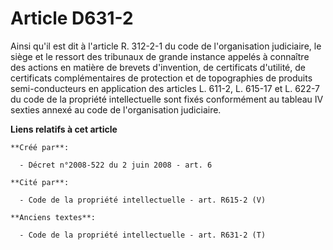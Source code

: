 # Article D631-2

Ainsi qu'il est dit à l'article R. 312-2-1 du code de l'organisation judiciaire, le siège et le ressort des tribunaux de
grande instance appelés à connaître des actions en matière de brevets d'invention, de certificats d'utilité, de certificats
complémentaires de protection et de topographies de produits semi-conducteurs en application des articles L. 611-2, L. 615-17
et L. 622-7 du code de la propriété intellectuelle sont fixés conformément au tableau IV sexties annexé au code de
l'organisation judiciaire.

**Liens relatifs à cet article**

	**Créé par**:

	  - Décret n°2008-522 du 2 juin 2008 - art. 6

	**Cité par**:

	  - Code de la propriété intellectuelle - art. R615-2 (V)

	**Anciens textes**:

	  - Code de la propriété intellectuelle - art. R631-2 (T)
